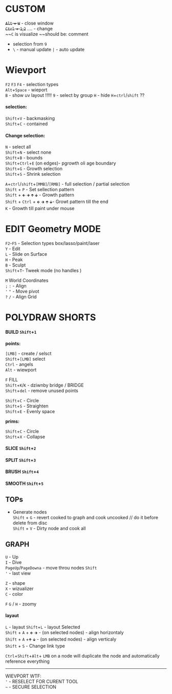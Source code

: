 # CUSTOM

~~`Alt` + `W`~~ - close window  
~~`Ctrl` + `1`,`2`~~ .... - change   
~~`C` is visualize ~~should be: comment
+ selection from `9`  
+ `\` - manual update   `|` - auto update   

# Wievport
`F2` `F3` `F4` - selection types   
`Alt`+`Space` -  wieport  
`B` - show uv layout !!!!!
`9` - select by group
`H` -  hide `H`+`ctrl`/`shift`   ??

#### selection:  
`Shift`+`V` - backmasking    
`Shift`+`C` - contained  

#### Change selection:  
`N` - select all  
`Shift`+`N` - select none  
`Shift`+`B` - bounds   
`Shift`+`Ctrl`+`E` (on edges)- pgrowth oli age boundary  
`Shift`+`G` - Growth selection  
`Shift`+`S` - Shrink selection  

`A`+`ctrl`/`shift`+`[MMB]`/`[RMB]` - full selection / partial selection    
`Shift` + `P` - Set sellection pattern  
`Shift` + `🡰` `🡲` `🡱` `🡳` - Growth pattern  
`Shift` + `Ctrl` + `🡰` `🡲` `🡱` `🡳`- Growt pattern till the end  
`K` - Growth till paint under mouse  


# EDIT Geometry MODE
`F2`-`F5` - Selection types box/lasso/paint/laser  
`Y` -  Edit  
`L` - Slide on Surface   
`H` - Peak  
`B` - Sculpt  
`Shift`+`T`- Tweek mode   (no handles )


`M` World Coordinates  
`;` `:` - Align   
`'` `"` - Move pivot  
`?` `/` - Align Grid   

# POLYDRAW SHORTS  


#### BUILD `Shift`+`1`

**points:**

`[LMB]` - create / selsct  
`Shift`+`[LMB]` select  
`Ctrl` - angels  
`Alt` - wiewport  

`F` FILL  
`Shift`+`K`/`K` -  dziwnby bridge / BRIDGE  
`Shift`+`del` - remove unused points  

`Shift`+`C` - Circle  
`Shift`+`S` - Straighten  
`Shift`+`E` - Evenly space    

**prims:**

`Shift`+`C` - Circle  
`Shift`+`X` - Collapse 

#### SLICE `Shift`+`2`  
#### SPLIT `Shift`+`3`  
#### BRUSH `Shift`+`4`  
#### SMOOTH `Shift`+`5`  


## TOPs
- Generate nodes  
`Shift` + `G` - revert cooked to graph and cook uncooked    // do it before delete from disc  
`Shift` + `V` - Dirty node and cook all  

## GRAPH

`U` - Up  
`I` - Dive  
`PageUp`/`PageDowna` - move throu nodes `Shift`    
` ' ` - last view  

`Z` - shape  
`X` - wizualizer  
`C` - color  

`F` `G` / `H` - zoomy 

#### layaut 
`L` - layaut 
`Shift`+`L` - layout Selected  
`Shift` + `A` + `🡰` `🡲` - (on selected nodes) - align horizontaly  
`Shift` + `A` +`🡱` `🡳`  - (on selected nodes) - align verticaly  
`Shift` + `S` - Change link type 


`Ctrl`+`Shift`+`Alt`+ `LMB` on a node will duplicate the node and automatically reference everything

------------
WIEVPORT WTF:  
` ' ` - RESELECT FOR CURENT TOOL  
` ~ ` - SECURE SELECTION  

